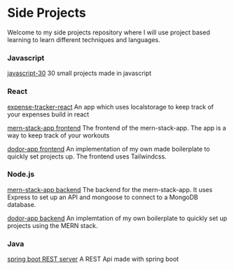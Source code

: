 # Side Projects
Welcome to my side projects repository where I will use project based learning to learn different techniques and languages.

### Javascript
[javascript-30](https://github.com/HoussemDodor/side-projects/tree/main/java-30) 30 small projects made in javascript

### React
[expense-tracker-react](https://github.com/HoussemDodor/side-projects/tree/main/expense-tracker-react)
An app which uses localstorage to keep track of your expenses build in react

[mern-stack-app frontend](https://github.com/HoussemDodor/side-projects/tree/main/mern-stack-app/frontend)
The frontend of the mern-stack-app. The app is a way to keep track of your workouts

[dodor-app frontend](https://github.com/HoussemDodor/side-projects/tree/main/dodor-app/backend)
An implementation of my own made boilerplate to quickly set projects up. The frontend uses Tailwindcss.

### Node.js
[mern-stack-app backend](https://github.com/HoussemDodor/side-projects/tree/main/mern-stack-app/backend)
The backend for the mern-stack-app. It uses Express to set up an API and mongoose to connect to a MongoDB database.

[dodor-app backend](https://github.com/HoussemDodor/side-projects/tree/main/dodor-app/frontend)
An implemtation of my own boilerplate to quickly set up projects using the MERN stack.

### Java
[spring boot REST server](https://github.com/HoussemDodor/side-projects/tree/main/spring-boot) 
A REST Api made with spring boot 


